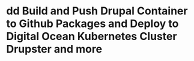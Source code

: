 # dd Build and Push Drupal Container to Github Packages and Deploy to Digital Ocean Kubernetes Cluster Drupster and more
